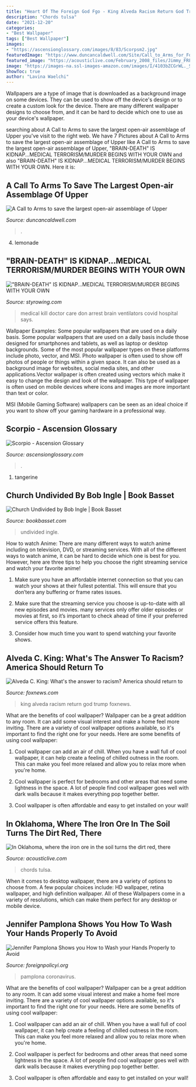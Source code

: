 ```yaml
---
title: "Heart Of The Foreign God Fgo - King Alveda Racism Return God Trump Foxnews"
description: "Chords tulsa"
date: "2021-12-20"
categories:
- "Best Wallpaper"
tags: ["Best Wallpaper"]
images:
- "https://ascensionglossary.com/images/8/83/Scorpsm2.jpg"
featuredImage: "https://www.duncancaldwell.com/Site/Call_to_Arms_for_Foz_Coa_files/DSCF8785.jpg"
featured_image: "https://acousticlive.com/February_2008_files/Jimmy_FRFF_comb.jpg"
image: "https://images-na.ssl-images-amazon.com/images/I/4103bZCGrWL._SL500_.jpg"
ShowToc: true
author: "Lavina Waelchi"
---
```



Wallpapers are a type of image that is downloaded as a background image on some devices. They can be used to show off the device's design or to create a custom look for the device. There are many different wallpaper designs to choose from, and it can be hard to decide which one to use as your device's wallpaper.

	

		
searching about A Call to Arms to save the largest open-air assemblage of Upper you've visit to the right web. We have 7 Pictures about A Call to Arms to save the largest open-air assemblage of Upper like A Call to Arms to save the largest open-air assemblage of Upper, &quot;BRAIN-DEATH&quot; IS KIDNAP...MEDICAL TERRORISM/MURDER BEGINS WITH YOUR OWN and also &quot;BRAIN-DEATH&quot; IS KIDNAP...MEDICAL TERRORISM/MURDER BEGINS WITH YOUR OWN. Here it is:
		
    
## A Call To Arms To Save The Largest Open-air Assemblage Of Upper

<img loading=lazy src="https://www.duncancaldwell.com/Site/Call_to_Arms_for_Foz_Coa_files/DSCF8785.jpg" onerror="this.onerror=null;this.src='https://tse2.mm.bing.net/th?id=OIP.XDm_ULs7EVviqMesVHTl_AHaJ4&amp;pid=15.1';" alt="A Call to Arms to save the largest open-air assemblage of Upper">

_Source: duncancaldwell.com_

>. 

	

4. lemonade 

    
## &quot;BRAIN-DEATH&quot; IS KIDNAP...MEDICAL TERRORISM/MURDER BEGINS WITH YOUR OWN

<img loading=lazy src="http://styrowing.com/IMAGES/MAJORMEDIA.JPG" onerror="this.onerror=null;this.src='https://tse2.mm.bing.net/th?id=OIP.RE9ywuD0gSXFv0gYlFq0fAHaEj&amp;pid=15.1';" alt="&quot;BRAIN-DEATH&quot; IS KIDNAP...MEDICAL TERRORISM/MURDER BEGINS WITH YOUR OWN">

_Source: styrowing.com_

>medical kill doctor care don arrest brain ventilators covid hospital says. 

	

Wallpaper Examples: Some popular wallpapers that are used on a daily basis.
Some popular wallpapers that are used on a daily basis include those designed for smartphones and tablets, as well as laptop or desktop backgrounds. Some of the most popular wallpaper types on these platforms include photo, vector, and MSI. 
Photo wallpaper is often used to show off photos of people or things within a given space. It can also be used as a background image for websites, social media sites, and other applications.Vector wallpaper is often created using vectors which make it easy to change the design and look of the wallpaper. This type of wallpaper is often used on mobile devices where icons and images are more important than text or color. 

MSI (Mobile Gaming Software) wallpapers can be seen as an ideal choice if you want to show off your gaming hardware in a professional way.

    
## Scorpio - Ascension Glossary

<img loading=lazy src="https://ascensionglossary.com/images/8/83/Scorpsm2.jpg" onerror="this.onerror=null;this.src='https://tse2.mm.bing.net/th?id=OIP.YQgpb4iBobOG-ddDP_-5PgHaE7&amp;pid=15.1';" alt="Scorpio - Ascension Glossary">

_Source: ascensionglossary.com_

>. 

	

1. tangerine 

    
## Church Undivided By Bob Ingle | Book Basset

<img loading=lazy src="https://images-na.ssl-images-amazon.com/images/I/4103bZCGrWL._SL500_.jpg" onerror="this.onerror=null;this.src='https://tse1.mm.bing.net/th?id=OIP.OAuLWLUPAIG_YWYjZb5KPQAAAA&amp;pid=15.1';" alt="Church Undivided by Bob Ingle | Book Basset">

_Source: bookbasset.com_

>undivided ingle. 

	

How to watch Anime: There are many different ways to watch anime including on television, DVD, or streaming services.
With all of the different ways to watch anime, it can be hard to decide which one is best for you. However, here are three tips to help you choose the right streaming service and watch your favorite anime!
1. Make sure you have an affordable internet connection so that you can watch your shows at their fullest potential. This will ensure that you don’tera any buffering or frame rates issues.

2. Make sure that the streaming service you choose is up-to-date with all new episodes and movies. many services only offer older episodes or movies at first, so it’s important to check ahead of time if your preferred service offers this feature.

3. Consider how much time you want to spend watching your favorite shows.

    
## Alveda C. King: What&#039;s The Answer To Racism? America Should Return To

<img loading=lazy src="https://media2.foxnews.com/BrightCove/694940094001/2019/08/08/694940094001_6069767680001_6069771063001-vs.jpg" onerror="this.onerror=null;this.src='https://tse2.mm.bing.net/th?id=OIP.NLBj80t2AWZZNcrbhW1CsgHaEK&amp;pid=15.1';" alt="Alveda C. King: What&#039;s the answer to racism? America should return to">

_Source: foxnews.com_

>king alveda racism return god trump foxnews. 

	

What are the benefits of cool wallpaper?
Wallpaper can be a great addition to any room. It can add some visual interest and make a home feel more inviting. There are a variety of cool wallpaper options available, so it's important to find the right one for your needs. Here are some benefits of using cool wallpaper: 
1. Cool wallpaper can add an air of chill. When you have a wall full of cool wallpaper, it can help create a feeling of chilled outness in the room. This can make you feel more relaxed and allow you to relax more when you're home. 

2. Cool wallpaper is perfect for bedrooms and other areas that need some lightness in the space. A lot of people find cool wallpaper goes well with dark walls because it makes everything pop together better. 

3. Cool wallpaper is often affordable and easy to get installed on your wall!

    
## In Oklahoma, Where The Iron Ore In The Soil Turns The Dirt Red, There

<img loading=lazy src="https://acousticlive.com/February_2008_files/Jimmy_FRFF_comb.jpg" onerror="this.onerror=null;this.src='https://tse1.mm.bing.net/th?id=OIP.RHWhUZi7s8gvRSfJWabomgHaCx&amp;pid=15.1';" alt="In Oklahoma, where the iron ore in the soil turns the dirt red, there">

_Source: acousticlive.com_

>chords tulsa. 

	

When it comes to desktop wallpaper, there are a variety of options to choose from. A few popular choices include: HD wallpaper, retina wallpaper, and high definition wallpaper. All of these Wallpapers come in a variety of resolutions, which can make them perfect for any desktop or mobile device. 

    
## Jennifer Pamplona Shows You How To Wash Your Hands Properly To Avoid

<img loading=lazy src="https://foreignpolicyi.org/wp-content/uploads/2020/03/former-versace-model-scaled.jpg" onerror="this.onerror=null;this.src='https://tse1.mm.bing.net/th?id=OIP.-uye0VnzdQw6dxj0cnHs_gHaHa&amp;pid=15.1';" alt="Jennifer Pamplona Shows you How to Wash your Hands Properly to Avoid">

_Source: foreignpolicyi.org_

>pamplona coronavirus. 

	

What are the benefits of cool wallpaper?
Wallpaper can be a great addition to any room. It can add some visual interest and make a home feel more inviting. There are a variety of cool wallpaper options available, so it's important to find the right one for your needs. Here are some benefits of using cool wallpaper: 
1. Cool wallpaper can add an air of chill. When you have a wall full of cool wallpaper, it can help create a feeling of chilled outness in the room. This can make you feel more relaxed and allow you to relax more when you're home. 

2. Cool wallpaper is perfect for bedrooms and other areas that need some lightness in the space. A lot of people find cool wallpaper goes well with dark walls because it makes everything pop together better. 

3. Cool wallpaper is often affordable and easy to get installed on your wall!

